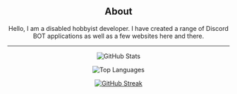 <div align="center">
  
## About
Hello, I am a disabled hobbyist developer. I have created a range of Discord BOT applications as well as a few websites here and there.

-------------------
 
![GitHub Stats](https://github-readme-stats-tbr-development.vercel.app/api?username=PhantomNimbi&show_icons=true&theme=radical&count_private=true&include_all_commits=true&role=OWNER,ORGANIZATION_MEMBER,COLLABORATOR)

![Top Languages](https://github-readme-stats-tbr-development.vercel.app/api/top-langs?username=PhantomNimbi&show_icons=true&theme=radical&langs_count=5&include_private=true&layout=compact)

[![GitHub Streak](http://github-readme-streak-stats.herokuapp.com?user=PhantomNimbi&theme=radical)](https://git.io/streak-stats)

 <div>

